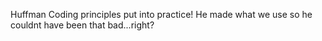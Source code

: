 Huffman Coding principles put into practice! He made what we use so he couldnt have been that bad...right? 
